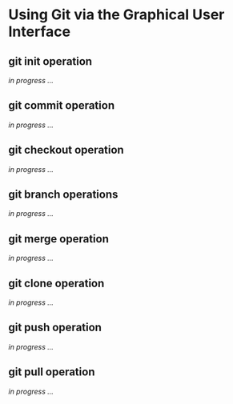 
# Using Git via the Graphical User Interface


## git init operation
*in progress ...*

## git commit operation
*in progress ...*

## git checkout operation
*in progress ...*

## git branch operations
*in progress ...*

## git merge operation
*in progress ...*

## git clone operation
*in progress ...*

## git push operation
*in progress ...*

## git pull operation
*in progress ...*
